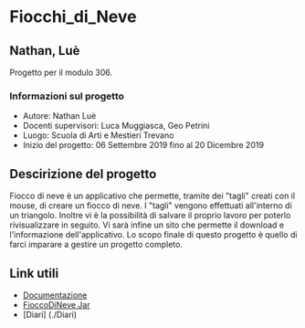 # Fiocchi_di_Neve
## Nathan, Luè

Progetto per il modulo 306.

### Informazioni sul progetto
 * Autore: Nathan Luè
 * Docenti supervisori: Luca Muggiasca, Geo Petrini
 * Luogo: Scuola di Arti e Mestieri Trevano
 * Inizio del progetto: 06 Settembre 2019 fino al 20 Dicembre 2019

## Descirizione del progetto
Fiocco di neve è  un applicativo che permette, tramite dei "tagli" creati con il mouse, di creare un fiocco di neve. I "tagli" vengono effettuati all'interno di un triangolo. Inoltre vi è la possibilità di salvare il proprio lavoro per poterlo rivisualizzare in seguito. Vi sarà infine un sito che permette il download e l'informazione dell'applicativo.
Lo scopo finale di questo progetto è quello di farci imparare a gestire un progetto completo.

## Link utili
* [Documentazione](./Documentazione/Documentazione.md)
* [FioccoDiNeve Jar](./FioccoDiNeve/dist/FioccoDiNeve.jar)
* [Diari] (./Diari)